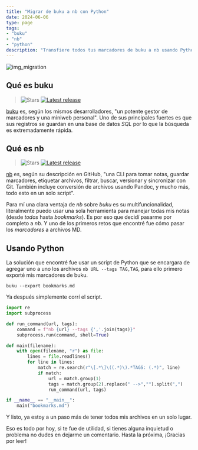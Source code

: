 ```yaml
---
title: "Migrar de buku a nb con Python"
date: 2024-06-06
type: page
tags: 
- "buku"
- "nb"
- "python"
description: "Transfiere todos tus marcadores de buku a nb usando Python."
---
```


![img_migration](https://www.datanami.com/wp-content/uploads/2020/11/database_migration_shutterstock_hanss.jpg)

## Qué es buku

> ![Stars](https://img.shields.io/github/stars/jarun/buku)
> [![Latest release](https://img.shields.io/github/release/jarun/buku.svg?maxAge=600)](https://github.com/jarun/buku/releases/latest)


[buku](https://github.com/jarun/buku) es, según los mismos desarrolladores, "un potente gestor de marcadores y una miniweb personal". Uno de sus principales fuertes es que sus registros se guardan en una base de datos *SQL* por lo que la búsqueda es extremadamente rápida.

## Qué es nb

> ![Stars](https://img.shields.io/github/stars/xwmx/nb)
> [![Latest release](https://img.shields.io/github/v/tag/xwmx/nb)](https://github.com/xwmx/nb/tags)


[nb](https://github.com/xwmx/nb) es, según su descripción en GitHub, "una CLI para tomar notas, guardar marcadores, etiquetar archivos, filtrar, buscar, versionar y sincronizar con Git. También incluye conversión de archivos usando Pandoc, y mucho más, todo esto en un solo script". 

Para mí una clara ventaja de *nb* sobre *buku* es su multifuncionalidad, literalmente puedo usar una sola herramienta para manejar todas mis notas (desde *todos* hasta *bookmarks*). Es por eso que decidí pasarme por completo a *nb*. Y uno de los primeros retos que encontré fue cómo pasar los *marcadores* a archivos MD.

## Usando Python

La solución que encontré fue usar un script de Python que se encargara de agregar uno a uno los archivos `nb URL --tags TAG,TAG`, para ello primero exporté mis marcadores de buku.

```
buku --export bookmarks.md
```
Ya después simplemente corrí el script. 


```python
import re
import subprocess

def run_command(url, tags):
    command = f"nb {url} --tags {','.join(tags)}"
    subprocess.run(command, shell=True)

def main(filename):
    with open(filename, "r") as file:
        lines = file.readlines()
        for line in lines:
            match = re.search(r"\[.*\]\((.*)\).*TAGS: (.*)", line)
            if match:
                url = match.group(1)
                tags = match.group(2).replace(" -->","").split(",")
                run_command(url, tags)

if __name__ == "__main__":
    main("bookmarks.md")
```

Y listo, ya estoy a un paso más de tener todos mis archivos en un solo lugar.

Eso es todo por hoy, si te fue de utilidad, si tienes alguna inquietud o problema no dudes en dejarme un comentario. Hasta la próxima, ¡Gracias por leer!




